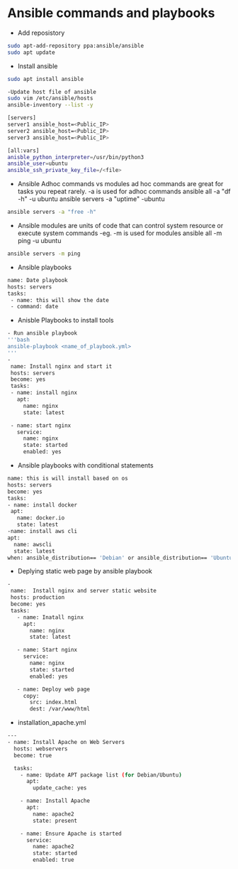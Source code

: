 # Ansible commands and playbooks
- Add reposistory
```bash
sudo apt-add-repository ppa:ansible/ansible
sudo apt update
  ```
- Install ansible
```bash
sudo apt install ansible
```
```bash
-Update host file of ansible
sudo vim /etc/ansible/hosts
ansible-inventory --list -y
```
```bash
[servers]
server1 ansible_host=<Public_IP>
server2 ansible_host=<Public_IP>
server3 ansible_host=<Public_IP>

[all:vars]
anisble_python_interpreter=/usr/bin/python3
ansible_user=ubuntu
ansible_ssh_private_key_file=/<file>
```
- Ansible Adhoc commands vs modules
ad hoc commands are great for tasks you repeat rarely.
-a is used for adhoc commands ansible all -a "df -h" -u ubuntu ansible servers -a "uptime" -ubuntu
```bash
ansible servers -a "free -h"
```
- Ansible modules are units of code that can control system resource or execute system commands
-eg.
-m is used for modules ansible all -m ping -u ubuntu
```bash
ansible servers -m ping
```
- Ansible playbooks
```bash
name: Date playbook
hosts: servers
tasks:
 - name: this will show the date
 - command: date
```
- Anisble Playbooks to install tools
```bash
- Run ansible playbook
'''bash
ansible-playbook <name_of_playbook.yml>
'''
-
 name: Install nginx and start it
 hosts: servers
 become: yes
 tasks:
 - name: install nginx
   apt:
     name: nginx
     state: latest

 - name: start nginx
   service:
     name: nginx
     state: started
     enabled: yes

```
- Ansible playbooks with conditional statements
```bash
name: this is will install based on os
hosts: servers
become: yes
tasks:
- name: install docker
 apt:
   name: docker.io
   state: latest
-name: install aws cli
apt:
  name: awscli
  state: latest
when: ansible_distribution== 'Debian' or ansible_distribution== 'Ubuntu'
```
- Deplying static web page by ansible playbook
```bash
-
 name:  Install nginx and server static website
 hosts: production
 become: yes
 tasks:
   - name: Inatall nginx
     apt:
       name: nginx
       state: latest

   - name: Start nginx
     service:
       name: nginx
       state: started
       enabled: yes

   - name: Deploy web page
     copy:
       src: index.html
       dest: /var/www/html
``` 
- installation_apache.yml
```bash
---
- name: Install Apache on Web Servers
  hosts: webservers
  become: true

  tasks:
    - name: Update APT package list (for Debian/Ubuntu)
      apt:
        update_cache: yes

    - name: Install Apache
      apt:
        name: apache2
        state: present

    - name: Ensure Apache is started
      service:
        name: apache2
        state: started
        enabled: true
```
